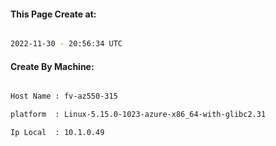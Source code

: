 
   
#### This Page Create at:

```bash

2022-11-30 - 20:56:34 UTC

```

#### Create By Machine:

```bash

Host Name : fv-az550-315

platform  : Linux-5.15.0-1023-azure-x86_64-with-glibc2.31

Ip Local  : 10.1.0.49

```

